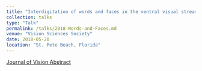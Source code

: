 ```yaml
---
title: "Interdigitation of words and faces in the ventral visual stream."
collection: talks
type: "Talk"
permalink: /talks/2018-Words-and-Faces.md
venue: "Vision Sciences Society"
date: 2018-05-20
location: "St. Pete Beach, Florida"
---
```


[Journal of Vision Abstract](https://jov.arvojournals.org/article.aspx?articleid=2699541)
